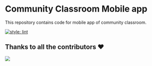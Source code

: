 # Community Classroom Mobile app

This repository contains code for mobile app of community classroom.

[![style: lint](https://img.shields.io/badge/style-lint-4BC0F5.svg)](https://pub.dev/packages/lint)

## Thanks to all the contributors ❤️
<a href = "https://github.com/commclassroom/mobileapp/graphs/contributors">
  <img src = "https://contrib.rocks/image?repo=commclassroom/mobileapp"/>
</a>
